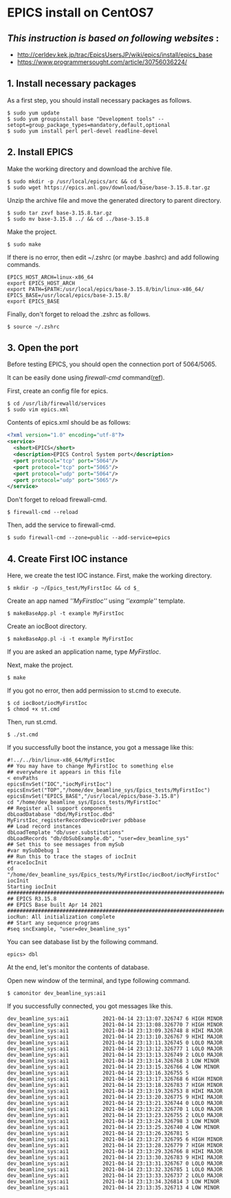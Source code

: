 # EPICS install on CentOS7

## _This instruction is based on following websites_ :

- http://cerldev.kek.jp/trac/EpicsUsersJP/wiki/epics/install/epics_base
- https://www.programmersought.com/article/30756036224/

## 1. Install necessary packages

As a first step, you should install necessary packages as follows.

```shell
$ sudo yum update
$ sudo yum groupinstall base "Development tools" --setopt=group_package_types=mandatory,default,optional
$ sudo yum install perl perl-devel readline-devel 

```

## 2. Install EPICS

Make the working directory and download the archive file.

```shell
$ sudo mkdir -p /usr/local/epics/arc && cd $_
$ sudo wget https://epics.anl.gov/download/base/base-3.15.8.tar.gz
```

Unzip the archive file and move the generated directory to parent directory.

```shell
$ sudo tar zxvf base-3.15.8.tar.gz
$ sudo mv base-3.15.8 ../ && cd ../base-3.15.8
```

Make the project.

```shell
$ sudo make
```

If there is no error, then edit ~/.zshrc (or maybe .bashrc) and add following commands.

```shell
EPICS_HOST_ARCH=linux-x86_64
export EPICS_HOST_ARCH
export PATH=$PATH:/usr/local/epics/base-3.15.8/bin/linux-x86_64/
EPICS_BASE=/usr/local/epics/base-3.15.8/
export EPICS_BASE
```

Finally, don't forget to reload the .zshrc as follows.

```shell
$ source ~/.zshrc
```

## 3. Open the port

Before testing EPICS, you should open the connection port of 5064/5065.

It can be easily done using _firewall-cmd_ command([ref](https://eng-entrance.com/linux-centos-firewall#i)).

First, create an config file for epics.

```shell
$ cd /usr/lib/firewalld/services
$ sudo vim epics.xml
```

Contents of epics.xml should be as follows:

```xml
<?xml version="1.0" encoding="utf-8"?>
<service>
  <short>EPICS</short>
  <description>EPICS Control System port</description>
  <port protocol="tcp" port="5064"/>
  <port protocol="tcp" port="5065"/>
  <port protocol="udp" port="5064"/>
  <port protocol="udp" port="5065"/>
</service>
```

Don't forget to reload firewall-cmd.

```shell
$ firewall-cmd --reload
```

Then, add the service to firewall-cmd.

```shell
$ sudo firewall-cmd --zone=public --add-service=epics
```

## 4. Create First IOC instance

Here, we create the test IOC instance. First, make the working directory.

```shell
$ mkdir -p ~/Epics_test/MyFirstIoc && cd $_
```

Create an app named _''MyFirstIoc''_ using _''example''_ template.

```shell
$ makeBaseApp.pl -t example MyFirstIoc
```

Create an iocBoot directory.

```shell
$ makeBaseApp.pl -i -t example MyFirstIoc
```

If you are asked an application name, type _MyFirstIoc_.

Next, make the project.

```shell
$ make
```

If you got no error, then add permission to st.cmd to execute.

```shell
$ cd iocBoot/iocMyFirstIoc
$ chmod +x st.cmd
```

Then, run st.cmd.

```shell
$ ./st.cmd
```

If you successfully boot the instance, you got a message like this:

```shell
#!../../bin/linux-x86_64/MyFirstIoc
## You may have to change MyFirstIoc to something else
## everywhere it appears in this file
< envPaths
epicsEnvSet("IOC","iocMyFirstIoc")
epicsEnvSet("TOP","/home/dev_beamline_sys/Epics_tests/MyFirstIoc")
epicsEnvSet("EPICS_BASE","/usr/local/epics/base-3.15.8")
cd "/home/dev_beamline_sys/Epics_tests/MyFirstIoc"
## Register all support components
dbLoadDatabase "dbd/MyFirstIoc.dbd"
MyFirstIoc_registerRecordDeviceDriver pdbbase
## Load record instances
dbLoadTemplate "db/user.substitutions"
dbLoadRecords "db/dbSubExample.db", "user=dev_beamline_sys"
## Set this to see messages from mySub
#var mySubDebug 1
## Run this to trace the stages of iocInit
#traceIocInit
cd "/home/dev_beamline_sys/Epics_tests/MyFirstIoc/iocBoot/iocMyFirstIoc"
iocInit
Starting iocInit
############################################################################
## EPICS R3.15.8
## EPICS Base built Apr 14 2021
############################################################################
iocRun: All initialization complete
## Start any sequence programs
#seq sncExample, "user=dev_beamline_sys"
```

You can see database list by the following command.

```shell
epics> dbl
```

At the end, let's monitor the contents of database.

Open new window of the terminal, and type following command.

```shell
$ camonitor dev_beamline_sys:ai1
```

If you successfully connected, you got messages like this.

```shell
dev_beamline_sys:ai1           2021-04-14 23:13:07.326747 6 HIGH MINOR
dev_beamline_sys:ai1           2021-04-14 23:13:08.326770 7 HIGH MINOR
dev_beamline_sys:ai1           2021-04-14 23:13:09.326748 8 HIHI MAJOR
dev_beamline_sys:ai1           2021-04-14 23:13:10.326767 9 HIHI MAJOR
dev_beamline_sys:ai1           2021-04-14 23:13:11.326745 0 LOLO MAJOR
dev_beamline_sys:ai1           2021-04-14 23:13:12.326777 1 LOLO MAJOR
dev_beamline_sys:ai1           2021-04-14 23:13:13.326749 2 LOLO MAJOR
dev_beamline_sys:ai1           2021-04-14 23:13:14.326768 3 LOW MINOR
dev_beamline_sys:ai1           2021-04-14 23:13:15.326766 4 LOW MINOR
dev_beamline_sys:ai1           2021-04-14 23:13:16.326755 5  
dev_beamline_sys:ai1           2021-04-14 23:13:17.326768 6 HIGH MINOR
dev_beamline_sys:ai1           2021-04-14 23:13:18.326783 7 HIGH MINOR
dev_beamline_sys:ai1           2021-04-14 23:13:19.326753 8 HIHI MAJOR
dev_beamline_sys:ai1           2021-04-14 23:13:20.326775 9 HIHI MAJOR
dev_beamline_sys:ai1           2021-04-14 23:13:21.326744 0 LOLO MAJOR
dev_beamline_sys:ai1           2021-04-14 23:13:22.326770 1 LOLO MAJOR
dev_beamline_sys:ai1           2021-04-14 23:13:23.326755 2 LOLO MAJOR
dev_beamline_sys:ai1           2021-04-14 23:13:24.326798 3 LOW MINOR
dev_beamline_sys:ai1           2021-04-14 23:13:25.326740 4 LOW MINOR
dev_beamline_sys:ai1           2021-04-14 23:13:26.326781 5  
dev_beamline_sys:ai1           2021-04-14 23:13:27.326795 6 HIGH MINOR
dev_beamline_sys:ai1           2021-04-14 23:13:28.326779 7 HIGH MINOR
dev_beamline_sys:ai1           2021-04-14 23:13:29.326766 8 HIHI MAJOR
dev_beamline_sys:ai1           2021-04-14 23:13:30.326783 9 HIHI MAJOR
dev_beamline_sys:ai1           2021-04-14 23:13:31.326767 0 LOLO MAJOR
dev_beamline_sys:ai1           2021-04-14 23:13:32.326785 1 LOLO MAJOR
dev_beamline_sys:ai1           2021-04-14 23:13:33.326737 2 LOLO MAJOR
dev_beamline_sys:ai1           2021-04-14 23:13:34.326814 3 LOW MINOR
dev_beamline_sys:ai1           2021-04-14 23:13:35.326713 4 LOW MINOR
```

